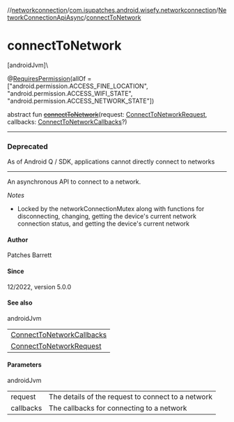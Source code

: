 //[networkconnection](../../../index.md)/[com.isupatches.android.wisefy.networkconnection](../index.md)/[NetworkConnectionApiAsync](index.md)/[connectToNetwork](connect-to-network.md)

# connectToNetwork

[androidJvm]\

@[RequiresPermission](https://developer.android.com/reference/kotlin/androidx/annotation/RequiresPermission.html)(allOf = [&quot;android.permission.ACCESS_FINE_LOCATION&quot;, &quot;android.permission.ACCESS_WIFI_STATE&quot;, &quot;android.permission.ACCESS_NETWORK_STATE&quot;])

abstract fun [~~connectToNetwork~~](connect-to-network.md)(request: [ConnectToNetworkRequest](../../com.isupatches.android.wisefy.networkconnection.entities/-connect-to-network-request/index.md), callbacks: [ConnectToNetworkCallbacks](../../com.isupatches.android.wisefy.networkconnection.callbacks/-connect-to-network-callbacks/index.md)?)

---

### Deprecated

As of Android Q / SDK, applications cannot directly connect to networks

---

An asynchronous API to connect to a network.

*Notes*

- 
   Locked by the networkConnectionMutex along with functions for disconnecting, changing, getting the device's     current network connection status, and getting the device's current network

#### Author

Patches Barrett

#### Since

12/2022, version 5.0.0

#### See also

androidJvm

| |
|---|
| [ConnectToNetworkCallbacks](../../com.isupatches.android.wisefy.networkconnection.callbacks/-connect-to-network-callbacks/index.md) |
| [ConnectToNetworkRequest](../../com.isupatches.android.wisefy.networkconnection.entities/-connect-to-network-request/index.md) |

#### Parameters

androidJvm

| | |
|---|---|
| request | The details of the request to connect to a network |
| callbacks | The callbacks for connecting to a network |
